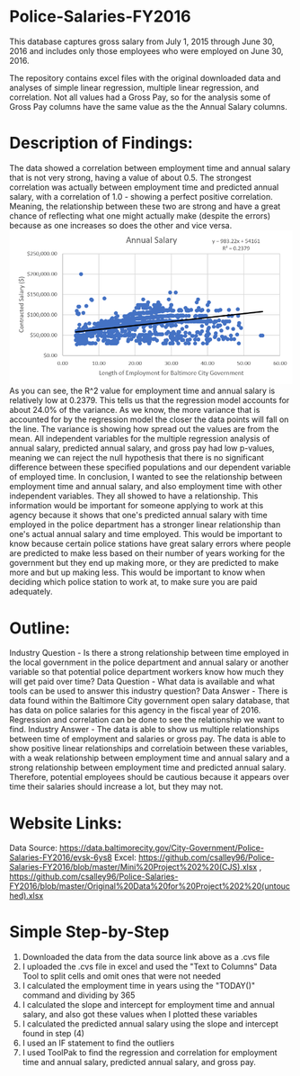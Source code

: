 # Police-Salaries-FY2016
This database captures gross salary from July 1, 2015 through June 30, 2016 and includes only those employees who were employed on June 30, 2016.

The repository contains excel files with the original downloaded data and analyses of simple linear regression, multiple linear regression, and correlation. Not all values had a Gross Pay, so for the analysis some of Gross Pay columns have the same value as the the Annual Salary columns. 

# Description of Findings: 
The data showed a correlation between employment time and annual salary that is not very strong, having a value of about 0.5. The strongest correlation was actually between employment time and predicted annual salary, with a correlation of 1.0 - showing a perfect positive correlation. Meaning, the relationship between these two are strong and have a great chance of reflecting what one might actually make (despite the errors) because as one increases so does the other and vice versa. 
![](Annual%20Salary.PNG)
As you can see, the R^2 value for employment time and annual salary is relatively low at 0.2379. This tells us that the regression model accounts for about 24.0% of the variance. As we know, the more variance that is accounted for by the regression model the closer the data points will fall on the line. The variance is showing how spread out the values are from the mean. 
All independent variables for the multiple regression analysis of annual salary, predicted annual salary, and gross pay had low p-values, meaning we can reject the null hypothesis that there is no significant difference between these specified populations and our dependent variable of employed time.
In conclusion, I wanted to see the relationship between employment time and annual salary, and also employment time with other independent variables. They all showed to have a relationship. This information would be important for someone applying to work at this agency because it shows that one's predicted annual salary with time employed in the police department has a stronger linear relationship than one's actual annual salary and time employed. This would be important to know because certain police stations have great salary errors where people are predicted to make less based on their number of years working for the government but they end up making more, or they are predicted to make more and but up making less. This would be important to know when deciding which police station to work at, to make sure you are paid adequately.  
# Outline: 
Industry Question - Is there a strong relationship between time employed in the local government in the police department and annual salary or another variable so that potential police department workers know how much they will get paid over time?
Data Question - What data is available and what tools can be used to answer this industry question?
Data Answer - There is data found within the Baltimore City government open salary database, that has data on police salaries for this agency in the fiscal year of 2016. Regression and correlation can be done to see the relationship we want to find. 
Industry Answer - The data is able to show us multiple relationships between time of employment and salaries or gross pay. The data is able to show positive linear relationships and correlatioin between these variables, with a weak relationship between employment time and annual salary and a strong relationship between employment time and predicted annual salary. Therefore, potential employees should be cautious because it appears over time their salaries should increase a lot, but they may not.  
# Website Links:
Data Source: https://data.baltimorecity.gov/City-Government/Police-Salaries-FY2016/evsk-6ys8
Excel: https://github.com/csalley96/Police-Salaries-FY2016/blob/master/Mini%20Project%202%20(CJS).xlsx , https://github.com/csalley96/Police-Salaries-FY2016/blob/master/Original%20Data%20for%20Project%202%20(untouched).xlsx
# Simple Step-by-Step
1) Downloaded the data from the data source link above as a .cvs file
2) I uploaded the .cvs file in excel and used the "Text to Columns" Data Tool to split cells and omit ones that were not needed
3) I calculated the employment time in years using the "TODAY()" command and dividing by 365
4) I calculated the slope and intercept for employment time and annual salary, and also got these values when I plotted these variables
5) I calculated the predicted annual salary using the slope and intercept found in step (4)
6) I used an IF statement to find the outliers
7) I used ToolPak to find the regression and correlation for employment time and annual salary, predicted annual salary, and gross pay. 

